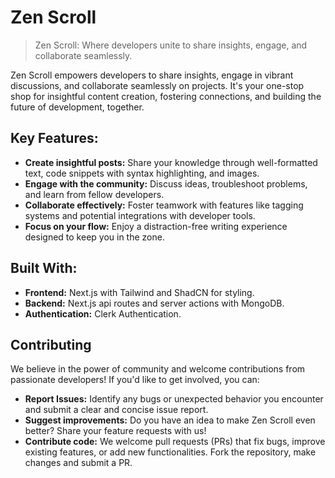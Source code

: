 # Zen Scroll

> Zen Scroll: Where developers unite to share insights, engage, and collaborate seamlessly.

Zen Scroll empowers developers to share insights, engage in vibrant discussions, and collaborate seamlessly on projects. It's your one-stop shop for insightful content creation, fostering connections, and building the future of development, together.

## Key Features:

- **Create insightful posts:** Share your knowledge through well-formatted text, code snippets with syntax highlighting, and images.
- **Engage with the community:** Discuss ideas, troubleshoot problems, and learn from fellow developers.
- **Collaborate effectively:** Foster teamwork with features like tagging systems and potential integrations with developer tools.
- **Focus on your flow:** Enjoy a distraction-free writing experience designed to keep you in the zone.

## Built With:

- **Frontend:** Next.js with Tailwind and ShadCN for styling.
- **Backend:** Next.js api routes and server actions with MongoDB.
- **Authentication:** Clerk Authentication.

## Contributing

We believe in the power of community and welcome contributions from passionate developers! If you'd like to get involved, you can:

- **Report Issues:** Identify any bugs or unexpected behavior you encounter and submit a clear and concise issue report.
- **Suggest improvements:** Do you have an idea to make Zen Scroll even better? Share your feature requests with us!
- **Contribute code:** We welcome pull requests (PRs) that fix bugs, improve existing features, or add new functionalities. Fork the repository, make changes and submit a PR.

